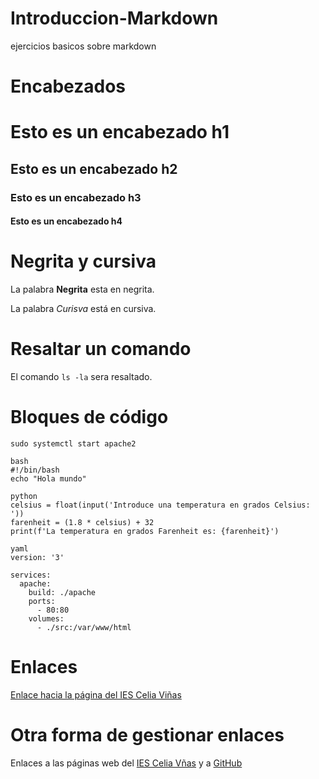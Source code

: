 # Introduccion-Markdown
ejercicios basicos sobre markdown

# Encabezados

# Esto es un encabezado h1
## Esto es un encabezado h2
### Esto es un encabezado h3
#### Esto es un encabezado h4

# Negrita y cursiva
 La palabra **Negrita** esta en negrita.

 La palabra *Curisva* está en cursiva.

 # Resaltar un comando
 El comando `ls -la` sera resaltado.

 # Bloques de código
 
```
sudo systemctl start apache2
```

```
bash
#!/bin/bash
echo "Hola mundo"
```

```
python
celsius = float(input('Introduce una temperatura en grados Celsius: '))
farenheit = (1.8 * celsius) + 32
print(f'La temperatura en grados Farenheit es: {farenheit}')
```

```
yaml
version: '3'

services: 
  apache:
    build: ./apache
    ports: 
      - 80:80
    volumes:
      - ./src:/var/www/html
```
# Enlaces

[Enlace hacia la página del IES Celia Viñas](https://iescelia.org)

# Otra forma de gestionar enlaces

Enlaces a las páginas web del [IES Celia Vñas][1] y a [GitHub][2]

[1]: https://iescelia.org
[2]: https://github.com

